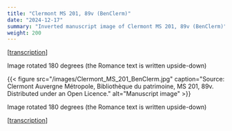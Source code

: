 ```yaml
---
title: "Clermont MS 201, 89v (BenClerm)"
date: "2024-12-17"
summary: "Inverted manuscript image of Clermont MS 201, 89v (BenClerm)"
weight: 200
---
```


\[[transcription](/docs/benclerm)\]

Image rotated 180 degrees (the Romance text is written upside-down)

{{< figure src="/images/Clermont_MS_201_BenClerm.jpg" caption="Source: Clermont Auvergne Métropole, Bibliothèque du patrimoine, MS 201, 89v. Distributed under an Open Licence." alt="Manuscript image" >}}

Image rotated 180 degrees (the Romance text is written upside-down)

\[[transcription](/docs/benclerm)\]
